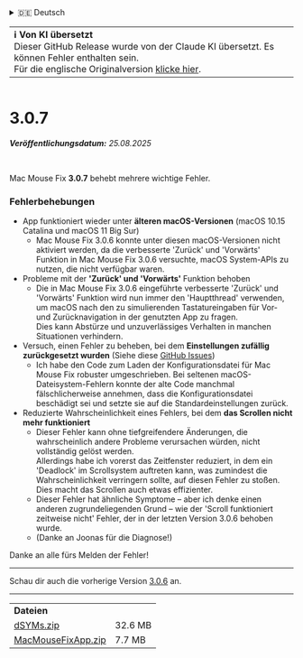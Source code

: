 <details>
<summary>🇩🇪 Deutsch</summary>

[🇬🇧 English (GitHub Release)](https://github.com/noah-nuebling/mac-mouse-fix/releases/tag/3.0.7)\
**🇩🇪 Deutsch**\
[🇻🇳 Tiếng Việt](https://redirect.macmousefix.com/?target=mmf-release&tag=3.0.7&locale=vi)\
[🇨🇳 中文 (简体)](https://redirect.macmousefix.com/?target=mmf-release&tag=3.0.7&locale=zh-Hans)\
[🇨🇳 中文 (繁體)](https://redirect.macmousefix.com/?target=mmf-release&tag=3.0.7&locale=zh-Hant)\
[🇭🇰 中文（香港)](https://redirect.macmousefix.com/?target=mmf-release&tag=3.0.7&locale=zh-HK)\
[🇰🇷 한국어](https://redirect.macmousefix.com/?target=mmf-release&tag=3.0.7&locale=ko)\
[Help translate Mac Mouse Fix to different languages!](https://github.com/noah-nuebling/mac-mouse-fix/discussions/731)
</details>
<table align=><td>
<b>ℹ️ Von KI übersetzt</b><br>
Dieser GitHub Release wurde von der Claude KI übersetzt. Es können Fehler enthalten sein.<br>
Für die englische Originalversion <a href="https://github.com/noah-nuebling/mac-mouse-fix/releases/tag/3.0.7">klicke hier</a>.
</td></table>

<table></table>

# 3.0.7
***Veröffentlichungsdatum:** 25.08.2025*

<br>

Mac Mouse Fix **3.0.7** behebt mehrere wichtige Fehler.

### Fehlerbehebungen

- App funktioniert wieder unter **älteren macOS-Versionen** (macOS 10.15 Catalina und macOS 11 Big Sur)
    - Mac Mouse Fix 3.0.6 konnte unter diesen macOS-Versionen nicht aktiviert werden, da die verbesserte 'Zurück' und 'Vorwärts' Funktion in Mac Mouse Fix 3.0.6 versuchte, macOS System-APIs zu nutzen, die nicht verfügbar waren.
- Probleme mit der **'Zurück' und 'Vorwärts'** Funktion behoben
    - Die in Mac Mouse Fix 3.0.6 eingeführte verbesserte 'Zurück' und 'Vorwärts' Funktion wird nun immer den 'Hauptthread' verwenden, um macOS nach den zu simulierenden Tastatureingaben für Vor- und Zurücknavigation in der genutzten App zu fragen. \
    Dies kann Abstürze und unzuverlässiges Verhalten in manchen Situationen verhindern.
- Versuch, einen Fehler zu beheben, bei dem **Einstellungen zufällig zurückgesetzt wurden** (Siehe diese [GitHub Issues](https://github.com/noah-nuebling/mac-mouse-fix/issues?q=is%3Aissue%20label%3A%22Config%20Reset%20Intermittently%22))
    - Ich habe den Code zum Laden der Konfigurationsdatei für Mac Mouse Fix robuster umgeschrieben. Bei seltenen macOS-Dateisystem-Fehlern konnte der alte Code manchmal fälschlicherweise annehmen, dass die Konfigurationsdatei beschädigt sei und setzte sie auf die Standardeinstellungen zurück.
- Reduzierte Wahrscheinlichkeit eines Fehlers, bei dem **das Scrollen nicht mehr funktioniert**
    - Dieser Fehler kann ohne tiefgreifendere Änderungen, die wahrscheinlich andere Probleme verursachen würden, nicht vollständig gelöst werden. \
    Allerdings habe ich vorerst das Zeitfenster reduziert, in dem ein 'Deadlock' im Scrollsystem auftreten kann, was zumindest die Wahrscheinlichkeit verringern sollte, auf diesen Fehler zu stoßen. Dies macht das Scrollen auch etwas effizienter.
    - Dieser Fehler hat ähnliche Symptome – aber ich denke einen anderen zugrundeliegenden Grund – wie der 'Scroll funktioniert zeitweise nicht' Fehler, der in der letzten Version 3.0.6 behoben wurde.
    - (Danke an Joonas für die Diagnose!)

Danke an alle fürs Melden der Fehler!

---

Schau dir auch die vorherige Version [3.0.6](https://redirect.macmousefix.com/?target=mmf-release&tag=3.0.6&locale=de) an.

---

<table align="start">
<tr>
    <td colspan=2>
        <b>Dateien</b>
    </td>
</tr>
<tr>
    <td><a href="https://github.com/noah-nuebling/mac-mouse-fix/releases/download/3.0.7/dSYMs.zip">dSYMs.zip</a></td>
    <td>32.6 MB</td>
</tr>
<tr>
    <td><a href="https://github.com/noah-nuebling/mac-mouse-fix/releases/download/3.0.7/MacMouseFixApp.zip">MacMouseFixApp.zip</a></td>
    <td>7.7 MB</td>
</tr>
</table>